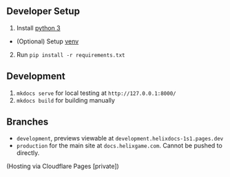 ## Developer Setup
1. Install [python 3](https://www.python.org/downloads/)
- (Optional) Setup [venv](https://realpython.com/what-is-pip/#using-pip-in-a-python-virtual-environment)
2. Run `pip install -r requirements.txt`

## Development
1. `mkdocs serve` for local testing at `http://127.0.0.1:8000/`
2. `mkdocs build` for building manually

## Branches
- `development`, previews viewable at `development.helixdocs-1s1.pages.dev`
- `production` for the main site at `docs.helixgame.com`. Cannot be pushed to directly.

(Hosting via Cloudflare Pages [private])